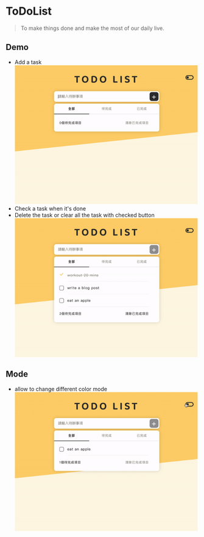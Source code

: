 # ToDoList 
> To make things done and make the most of our daily live.

## Demo
- Add a task
![Demo](./gif/add.gif)
- Check a task when it's done
- Delete the task or clear all the task with checked button
![Demo](./gif/edit.gif)

## Mode
- allow to change different color mode
![Demo](./gif/switch.gif)